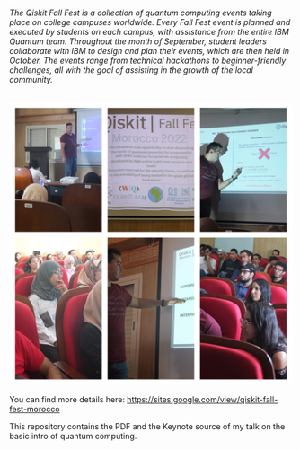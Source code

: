 

###### The Qiskit Fall Fest is a collection of quantum computing events taking place on college campuses worldwide. Every Fall Fest event is planned and executed by students on each campus, with assistance from the entire IBM Quantum team. Throughout the month of September, student leaders collaborate with IBM to design and plan their events, which are then held in October. The events range from technical hackathons to beginner-friendly challenges, all with the goal of assisting in the growth of the local community.

![alt text](https://github.com/dahbiz/QiskitFallFestRabat/blob/37a74ca2bec244734e10f4034df6018f4a4a39ba/QISKITFALL.jpg?raw=true)

You can find more details here: https://sites.google.com/view/qiskit-fall-fest-morocco


This repository contains the PDF and the Keynote source of my talk on the basic intro of quantum computing.  
